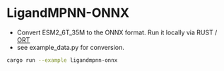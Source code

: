 # LigandMPNN-ONNX

- Convert ESM2_6T_35M to the ONNX format. Run it locally via RUST /  [ORT](https://ort.pyke.io)
- see example_data.py for conversion.

```sh
cargo run --example ligandmpnn-onnx
```
